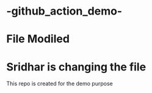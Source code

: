# -github_action_demo-
# File Modiled
# Sridhar is changing the file
This repo is created for the demo purpose